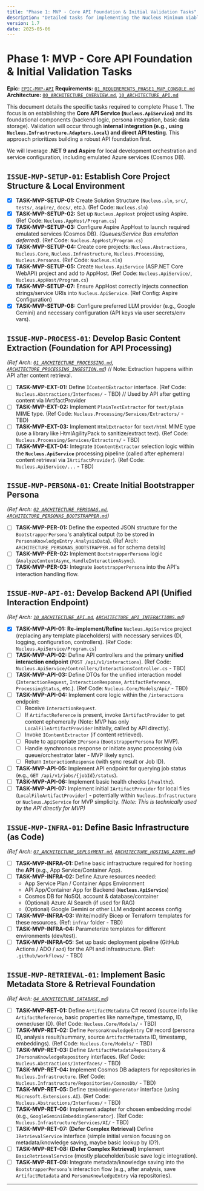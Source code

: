 ```yaml
---
title: "Phase 1: MVP - Core API Foundation & Initial Validation Tasks"
description: "Detailed tasks for implementing the Nucleus Minimum Viable Product (MVP) focused on the core backend API Service and its validation via internal integration (e.g., `LocalAdapter`) and direct API testing."
version: 1.7
date: 2025-05-06
---
```


# Phase 1: MVP - Core **API Foundation** & Initial Validation Tasks

**Epic:** [`EPIC-MVP-API`](./00_ROADMAP.md#phase-1-mvp---core-api-foundation--initial-validation)
**Requirements:** [`01_REQUIREMENTS_PHASE1_MVP_CONSOLE.md`](../Requirements/01_REQUIREMENTS_PHASE1_MVP_CONSOLE.md)
**Architecture:** [`00_ARCHITECTURE_OVERVIEW.md`](../Architecture/00_ARCHITECTURE_OVERVIEW.md), [`10_ARCHITECTURE_API.md`](../Architecture/10_ARCHITECTURE_API.md)

This document details the specific tasks required to complete Phase 1. The focus is on establishing the **Core API Service (`Nucleus.ApiService`)** and its foundational components (backend logic, persona integration, basic data storage). Validation will occur through **internal integration (e.g., using `Nucleus.Infrastructure.Adapters.Local`) and direct API testing**. This approach prioritizes building a robust API foundation first.

We will leverage **.NET 9 and Aspire** for local development orchestration and service configuration, including emulated Azure services (Cosmos DB).

## `ISSUE-MVP-SETUP-01`: Establish Core Project Structure & Local Environment
*   [X] **TASK-MVP-SETUP-01:** Create Solution Structure (`Nucleus.sln`, `src/`, `tests/`, `aspire/`, `docs/`, etc.). (Ref Code: `Nucleus.sln`)
*   [X] **TASK-MVP-SETUP-02:** Set up `Nucleus.AppHost` project using Aspire. (Ref Code: `Nucleus.AppHost/Program.cs`)
*   [X] **TASK-MVP-SETUP-03:** Configure Aspire AppHost to launch required emulated services (Cosmos DB). *(Queues/Service Bus emulation deferred)*. (Ref Code: `Nucleus.AppHost/Program.cs`)
*   [X] **TASK-MVP-SETUP-04:** Create core projects: `Nucleus.Abstractions`, `Nucleus.Core`, `Nucleus.Infrastructure`, `Nucleus.Processing`, `Nucleus.Personas`. (Ref Code: `Nucleus.sln`)
*   [X] **TASK-MVP-SETUP-05:** Create `Nucleus.ApiService` (ASP.NET Core WebAPI) project and add to AppHost. (Ref Code: `Nucleus.ApiService/`, `Nucleus.AppHost/Program.cs`)
*   [X] **TASK-MVP-SETUP-07:** Ensure AppHost correctly injects connection strings/service URIs into `Nucleus.ApiService`. (Ref Config: Aspire Configuration)
*   [X] **TASK-MVP-SETUP-08:** Configure preferred LLM provider (e.g., Google Gemini) and necessary configuration (API keys via user secrets/env vars).

## `ISSUE-MVP-PROCESS-01`: Develop Basic Content Extraction (Foundation for API Processing)
*(Ref Arch: [`01_ARCHITECTURE_PROCESSING.md`](../Architecture/01_ARCHITECTURE_PROCESSING.md), [`ARCHITECTURE_PROCESSING_INGESTION.md`](../Architecture/Processing/ARCHITECTURE_PROCESSING_INGESTION.md))* // Note: Extraction happens within API after content retrieval.
*   [ ] **TASK-MVP-EXT-01:** Define `IContentExtractor` interface. (Ref Code: `Nucleus.Abstractions/Interfaces/` - TBD) // Used by API after getting content via IArtifactProvider
*   [ ] **TASK-MVP-EXT-02:** Implement `PlainTextExtractor` for `text/plain` MIME type. (Ref Code: `Nucleus.Processing/Services/Extractors/` - TBD)
*   [ ] **TASK-MVP-EXT-03:** Implement `HtmlExtractor` for `text/html` MIME type (use a library like HtmlAgilityPack to sanitize/extract text). (Ref Code: `Nucleus.Processing/Services/Extractors/` - TBD)
*   [ ] **TASK-MVP-EXT-04:** Integrate `IContentExtractor` selection logic within the **`Nucleus.ApiService`** processing pipeline (called after ephemeral content retrieval via `IArtifactProvider`). (Ref Code: `Nucleus.ApiService/...` - TBD)

## `ISSUE-MVP-PERSONA-01`: Create Initial **Bootstrapper Persona**
*(Ref Arch: [`02_ARCHITECTURE_PERSONAS.md`](../Architecture/02_ARCHITECTURE_PERSONAS.md), [`ARCHITECTURE_PERSONAS_BOOTSTRAPPER.md`](../Architecture/Personas/ARCHITECTURE_PERSONAS_BOOTSTRAPPER.md))*
*   [ ] **TASK-MVP-PER-01:** Define the expected JSON structure for the `BootstrapperPersona`'s analytical output (to be stored in `PersonaKnowledgeEntry.AnalysisData`). (Ref Arch: `ARCHITECTURE_PERSONAS_BOOTSTRAPPER.md` for schema details)
*   [ ] **TASK-MVP-PER-02:** Implement `BootstrapperPersona` logic (`AnalyzeContentAsync`, `HandleInteractionAsync`).
*   [ ] **TASK-MVP-PER-03:** Integrate `BootstrapperPersona` into the API's interaction handling flow.

## `ISSUE-MVP-API-01`: Develop Backend API (Unified Interaction Endpoint)
*(Ref Arch: [`10_ARCHITECTURE_API.md`](../Architecture/10_ARCHITECTURE_API.md), [`ARCHITECTURE_API_INTERACTIONS.md`](../Architecture/Api/ARCHITECTURE_API_INTERACTIONS.md))* 
*   [X] **TASK-MVP-API-01:** **Re-implement/Refine** `Nucleus.ApiService` project (replacing any template placeholders) with necessary services (DI, logging, configuration, controllers). (Ref Code: `Nucleus.ApiService/Program.cs`)
*   [ ] **TASK-MVP-API-02:** Define API controllers and the primary **unified interaction endpoint** (`POST /api/v1/interactions`). (Ref Code: `Nucleus.ApiService/Controllers/InteractionsController.cs` - TBD)
*   [ ] **TASK-MVP-API-03:** Define DTOs for the unified interaction model (`InteractionRequest`, `InteractionResponse`, `ArtifactReference`, `ProcessingStatus`, etc.). (Ref Code: `Nucleus.Core/Models/Api/` - TBD)
*   [ ] **TASK-MVP-API-04:** Implement core logic within the `/interactions` endpoint:
    *   [ ] Receive `InteractionRequest`.
    *   [ ] If `ArtifactReference` is present, invoke `IArtifactProvider` to get content ephemerally (Note: MVP has only `LocalFileArtifactProvider` initially, called by API directly).
    *   [ ] Invoke `IContentExtractor` (if content retrieved).
    *   [ ] Route to appropriate `IPersona` (`BootstrapperPersona` for MVP).
    *   [ ] Handle synchronous response or initiate async processing (via queue/orchestrator later - MVP likely sync).
    *   [ ] Return `InteractionResponse` (with sync result or Job ID).
*   [ ] **TASK-MVP-API-05:** Implement API endpoint for querying job status (e.g., `GET /api/v1/jobs/{jobId}/status`).
*   [ ] **TASK-MVP-API-06:** Implement basic health checks (`/healthz`).
*   [ ] **TASK-MVP-API-07:** Implement initial `IArtifactProvider` for local files (`LocalFileArtifactProvider`) - potentially within `Nucleus.Infrastructure` or `Nucleus.ApiService` for MVP simplicity. *(Note: This is technically used by the API directly for MVP)*

## `ISSUE-MVP-INFRA-01`: Define Basic Infrastructure (as Code)
*(Ref Arch: [`07_ARCHITECTURE_DEPLOYMENT.md`](../Architecture/07_ARCHITECTURE_DEPLOYMENT.md), [`ARCHITECTURE_HOSTING_AZURE.md`](../Architecture/Deployment/Hosting/ARCHITECTURE_HOSTING_AZURE.md))*
*   [ ] **TASK-MVP-INFRA-01:** Define basic infrastructure required for hosting the **API** (e.g., App Service/Container App).
*   [ ] **TASK-MVP-INFRA-02:** Define Azure resources needed:
    *   App Service Plan / Container Apps Environment
    *   API App/Container App for Backend (**`Nucleus.ApiService`**)
    *   Cosmos DB for NoSQL account & database/container
    *   (Optional) Azure AI Search (if used for RAG)
    *   (Optional) Google Gemini or other LLM endpoint access config
*   [ ] **TASK-MVP-INFRA-03:** Write/modify Bicep or Terraform templates for these resources. (Ref: `infra/` folder - TBD)
*   [ ] **TASK-MVP-INFRA-04:** Parameterize templates for different environments (dev/test).
*   [ ] **TASK-MVP-INFRA-05:** Set up basic deployment pipeline (GitHub Actions / ADO / `azd`) for the API and infrastructure. (Ref: `.github/workflows/` - TBD)

## `ISSUE-MVP-RETRIEVAL-01`: Implement Basic **Metadata** Store & Retrieval Foundation
*(Ref Arch: [`04_ARCHITECTURE_DATABASE.md`](../Architecture/04_ARCHITECTURE_DATABASE.md))*
*   [ ] **TASK-MVP-RET-01:** Define `ArtifactMetadata` C# record (source info like `ArtifactReference`, basic properties like name/type, timestamp, ID, owner/user ID). (Ref Code: `Nucleus.Core/Models/` - TBD)
*   [ ] **TASK-MVP-RET-02:** Define `PersonaKnowledgeEntry` C# record (persona ID, analysis result/summary, source `ArtifactMetadata` ID, timestamp, embeddings). (Ref Code: `Nucleus.Core/Models/` - TBD)
*   [ ] **TASK-MVP-RET-03:** Define `IArtifactMetadataRepository` & `IPersonaKnowledgeRepository` interfaces. (Ref Code: `Nucleus.Abstractions/Interfaces/` - TBD)
*   [ ] **TASK-MVP-RET-04:** Implement Cosmos DB adapters for repositories in `Nucleus.Infrastructure`. (Ref Code: `Nucleus.Infrastructure/Repositories/CosmosDb/` - TBD)
*   [ ] **TASK-MVP-RET-05:** Define `IEmbeddingGenerator` interface (using `Microsoft.Extensions.AI`). (Ref Code: `Nucleus.Abstractions/Interfaces/` - TBD)
*   [ ] **TASK-MVP-RET-06:** Implement adapter for chosen embedding model (e.g., `GoogleGeminiEmbeddingGenerator`). (Ref Code: `Nucleus.Infrastructure/Services/AI/` - TBD)
*   [ ] **TASK-MVP-RET-07:** **(Defer Complex Retrieval)** Define `IRetrievalService` interface (simple initial version focusing on metadata/knowledge saving, maybe basic lookup by ID?).
*   [ ] **TASK-MVP-RET-08:** **(Defer Complex Retrieval)** Implement `BasicRetrievalService` (mostly placeholder/basic save logic integration).
*   [ ] **TASK-MVP-RET-09:** Integrate metadata/knowledge saving into the `BootstrapperPersona`'s interaction flow (e.g., after analysis, save `ArtifactMetadata` and `PersonaKnowledgeEntry` via repositories).

---
